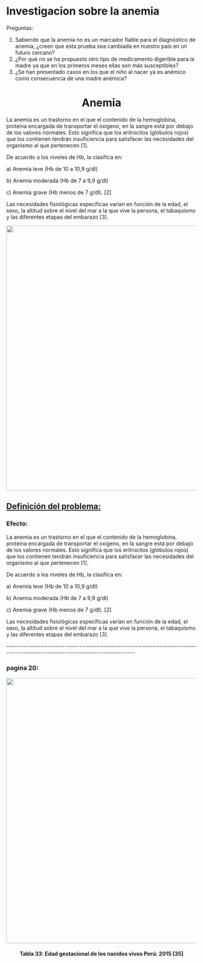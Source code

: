 # Investigacion sobre la anemia
Preguntas: 
1) Sabiendo que la anemia no es un marcador fiable para el diagnóstico de anemia, ¿creen que esta prueba sea cambiada en nuestro país en un futuro cercano?
2) ¿Por qué no se ha propuesto otro tipo de medicamento digerible para la madre ya que en los primeros meses ellas son más susceptibles?
3) ¿Se han presentado casos en los que el niño al nacer ya es anémico como consecuencia de una madre anémica?
<HTML>
   <HEAD>
 <H1 align="center"> Anemia</H1>
   </HEAD>
  
   <BODY>
  <p>
La anemia es un trastorno en el que el contenido de la hemoglobina, proteína encargada de transportar el oxígeno, en la sangre está por debajo de los valores normales. Esto significa que los eritrocitos (glóbulos rojos) que los contienen tendrán insuficiencia para satisfacer las necesidades del organismo al que pertenecen [1]. <br/>

De  acuerdo  a  los  niveles  de  Hb,  la  clasifica  en: <br/>

   a) Anemia leve (Hb de 10 a 10,9 g/dl) <br/>

 b) Anemia moderada (Hb de 7 a 9,9 g/dl)<br/>

c) Anemia grave (Hb menos de 7 g/dl). [2]<br/>

Las necesidades fisiológicas específicas varían en función de la edad, el sexo, la altitud sobre el nivel del mar a la que vive la persona, el tabaquismo y las diferentes etapas del embarazo [3].
</p>
<img src="https://www.scielosp.org/media/assets/rpmesp/v34n4/1726-4642-rpmesp-34-04-716-gf1.jpg" border="0" width="1000" height="700">
 <H2 align="left"><u>Definición del problema:</u></H2>
 <H3 align="left">Efecto:</H3>
 <p>
La anemia es un trastorno en el que el contenido de la hemoglobina, proteína encargada de transportar el oxígeno, en la sangre está por debajo de los valores normales. Esto significa que los eritrocitos (glóbulos rojos) que los contienen tendrán insuficiencia para satisfacer las necesidades del organismo al que pertenecen [1]. <br/>

De  acuerdo  a  los  niveles  de  Hb,  la  clasifica  en: <br/>

   a) Anemia leve (Hb de 10 a 10,9 g/dl) <br/>

 b) Anemia moderada (Hb de 7 a 9,9 g/dl)<br/>

c) Anemia grave (Hb menos de 7 g/dl). [2]<br/>

Las necesidades fisiológicas específicas varían en función de la edad, el sexo, la altitud sobre el nivel del mar a la que vive la persona, el tabaquismo y las diferentes etapas del embarazo [3].
</p>
     -----------------------------------------------------------------------------------------------------------------------------------
 <H3 align="left">pagina 20:</H3>
 <img src="https://3.bp.blogspot.com/-6-p7pTmA5Jw/W6r6aNy_ZMI/AAAAAAAAGX8/fB3q3HE0j30kDF_utY5GQiIehss_NXQxgCLcBGAs/s320/imagenenene.png" border="0" width="1000" height="700">
  <H4 align="center"> 
Tabla 33: Edad gestacional de los nacidos vivos Perú: 2015 [35]
</H4>
  
   </BODY>
</HTML>
